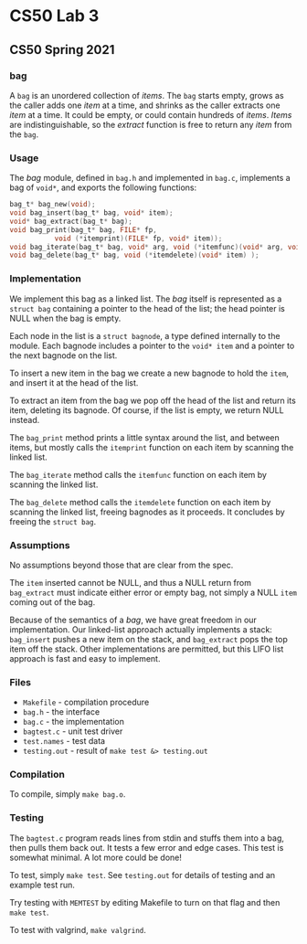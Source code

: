 # CS50 Lab 3
## CS50 Spring 2021

### bag

A `bag` is an unordered collection of _items_.
The `bag` starts empty, grows as the caller adds one _item_ at a time, and shrinks as the caller extracts one _item_ at a time.
It could be empty, or could contain hundreds of _items_.
_Items_ are indistinguishable, so the _extract_ function is free to return any _item_ from the `bag`.

### Usage

The *bag* module, defined in `bag.h` and implemented in `bag.c`, implements a bag of `void*`, and exports the following functions:

```c
bag_t* bag_new(void);
void bag_insert(bag_t* bag, void* item);
void* bag_extract(bag_t* bag);
void bag_print(bag_t* bag, FILE* fp, 
	       void (*itemprint)(FILE* fp, void* item));
void bag_iterate(bag_t* bag, void* arg, void (*itemfunc)(void* arg, void* item) );
void bag_delete(bag_t* bag, void (*itemdelete)(void* item) );
```

### Implementation

We implement this bag as a linked list.
The *bag* itself is represented as a `struct bag` containing a pointer to the head of the list; the head pointer is NULL when the bag is empty.

Each node in the list is a `struct bagnode`, a type defined internally to the module.
Each bagnode includes a pointer to the `void* item` and a pointer to the next bagnode on the list.

To insert a new item in the bag we create a new bagnode to hold the `item`, and insert it at the head of the list.

To extract an item from the bag we pop off the head of the list and return its item, deleting its bagnode.
Of course, if the list is empty, we return NULL instead.

The `bag_print` method prints a little syntax around the list, and between items, but mostly calls the `itemprint` function on each item by scanning the linked list.

The `bag_iterate` method calls the `itemfunc` function on each item by scanning the linked list.

The `bag_delete` method calls the `itemdelete` function on each item by scanning the linked list, freeing bagnodes as it proceeds.
It concludes by freeing the `struct bag`.

### Assumptions

No assumptions beyond those that are clear from the spec.

The `item` inserted cannot be NULL, and thus a NULL return from `bag_extract` must indicate either error or empty bag, not simply a NULL `item` coming out of the bag.

Because of the semantics of a *bag*, we have great freedom in our implementation.
Our linked-list approach actually implements a stack: `bag_insert` pushes a new item on the stack, and `bag_extract` pops the top item off the stack.
Other implementations are permitted, but this LIFO list approach is fast and easy to implement.

### Files

* `Makefile` - compilation procedure
* `bag.h` - the interface
* `bag.c` - the implementation
* `bagtest.c` - unit test driver
* `test.names` - test data
* `testing.out` - result of `make test &> testing.out`

### Compilation

To compile, simply `make bag.o`.

### Testing

The `bagtest.c` program reads lines from stdin and stuffs them into a bag, then pulls them back out.
It tests a few error and edge cases.
This test is somewhat minimal.
A lot more could be done!

To test, simply `make test`.
See `testing.out` for details of testing and an example test run.

Try testing with `MEMTEST` by editing Makefile to turn on that flag and then `make test`.

To test with valgrind, `make valgrind`.

